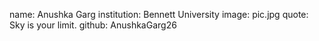 name: Anushka Garg
institution: Bennett University
image: pic.jpg
quote: Sky is your limit.
github: AnushkaGarg26